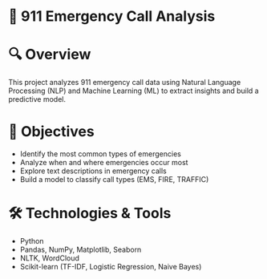 # 🚨 911 Emergency Call Analysis

# 🔍 Overview
This project analyzes 911 emergency call data using Natural Language Processing (NLP) and Machine Learning (ML) to extract insights and build a predictive model.

# 🎯 Objectives
- Identify the most common types of emergencies
- Analyze when and where emergencies occur most
- Explore text descriptions in emergency calls
- Build a model to classify call types (EMS, FIRE, TRAFFIC)

# 🛠 Technologies & Tools
- Python
- Pandas, NumPy, Matplotlib, Seaborn
- NLTK, WordCloud
- Scikit-learn (TF-IDF, Logistic Regression, Naive Bayes)
